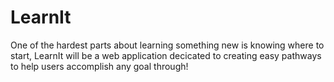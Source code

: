 # LearnIt
One of the hardest parts about learning something new is knowing where to start, LearnIt will be a web application decicated to creating easy pathways to help users accomplish any goal through!
